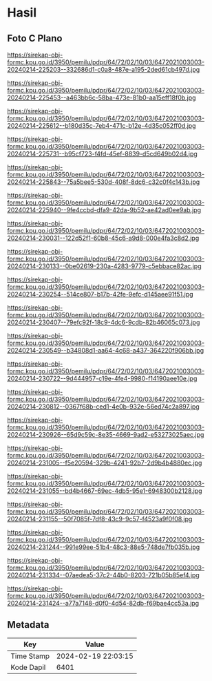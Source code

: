 # Hasil

## Foto C Plano

https://sirekap-obj-formc.kpu.go.id/3950/pemilu/pdpr/64/72/02/10/03/6472021003003-20240214-225203--332686d1-c0a8-487e-a195-2ded61cb497d.jpg

https://sirekap-obj-formc.kpu.go.id/3950/pemilu/pdpr/64/72/02/10/03/6472021003003-20240214-225453--a463bb6c-58ba-473e-81b0-aa15eff18f0b.jpg

https://sirekap-obj-formc.kpu.go.id/3950/pemilu/pdpr/64/72/02/10/03/6472021003003-20240214-225612--b180d35c-7eb4-471c-b12e-4d35c052ff0d.jpg

https://sirekap-obj-formc.kpu.go.id/3950/pemilu/pdpr/64/72/02/10/03/6472021003003-20240214-225731--b95cf723-f4fd-45ef-8839-d5cd649b02d4.jpg

https://sirekap-obj-formc.kpu.go.id/3950/pemilu/pdpr/64/72/02/10/03/6472021003003-20240214-225843--75a5bee5-530d-408f-8dc6-c32c0f4c143b.jpg

https://sirekap-obj-formc.kpu.go.id/3950/pemilu/pdpr/64/72/02/10/03/6472021003003-20240214-225940--9fe4ccbd-dfa9-42da-9b52-ae42ad0ee9ab.jpg

https://sirekap-obj-formc.kpu.go.id/3950/pemilu/pdpr/64/72/02/10/03/6472021003003-20240214-230031--122d52f1-60b8-45c6-a9d8-000e4fa3c8d2.jpg

https://sirekap-obj-formc.kpu.go.id/3950/pemilu/pdpr/64/72/02/10/03/6472021003003-20240214-230133--0be02619-230a-4283-9779-c5ebbace82ac.jpg

https://sirekap-obj-formc.kpu.go.id/3950/pemilu/pdpr/64/72/02/10/03/6472021003003-20240214-230254--514ce807-b17b-42fe-9efc-d145aee91f51.jpg

https://sirekap-obj-formc.kpu.go.id/3950/pemilu/pdpr/64/72/02/10/03/6472021003003-20240214-230407--79efc92f-18c9-4dc6-9cdb-82b46065c073.jpg

https://sirekap-obj-formc.kpu.go.id/3950/pemilu/pdpr/64/72/02/10/03/6472021003003-20240214-230549--b34808d1-aa64-4c68-a437-364220f906bb.jpg

https://sirekap-obj-formc.kpu.go.id/3950/pemilu/pdpr/64/72/02/10/03/6472021003003-20240214-230722--9d444957-c19e-4fe4-9980-f14190aee10e.jpg

https://sirekap-obj-formc.kpu.go.id/3950/pemilu/pdpr/64/72/02/10/03/6472021003003-20240214-230812--0367f68b-ced1-4e0b-932e-56ed74c2a897.jpg

https://sirekap-obj-formc.kpu.go.id/3950/pemilu/pdpr/64/72/02/10/03/6472021003003-20240214-230926--65d9c59c-8e35-4669-9ad2-e53273025aec.jpg

https://sirekap-obj-formc.kpu.go.id/3950/pemilu/pdpr/64/72/02/10/03/6472021003003-20240214-231005--f5e20594-329b-4241-92b7-2d9b4b4880ec.jpg

https://sirekap-obj-formc.kpu.go.id/3950/pemilu/pdpr/64/72/02/10/03/6472021003003-20240214-231055--bd4b4667-69ec-4db5-95e1-6948300b2128.jpg

https://sirekap-obj-formc.kpu.go.id/3950/pemilu/pdpr/64/72/02/10/03/6472021003003-20240214-231155--50f7085f-7df8-43c9-9c57-f4523a9f0f08.jpg

https://sirekap-obj-formc.kpu.go.id/3950/pemilu/pdpr/64/72/02/10/03/6472021003003-20240214-231244--991e99ee-51b4-48c3-88e5-748de7fb035b.jpg

https://sirekap-obj-formc.kpu.go.id/3950/pemilu/pdpr/64/72/02/10/03/6472021003003-20240214-231334--07aedea5-37c2-44b0-8203-721b05b85ef4.jpg

https://sirekap-obj-formc.kpu.go.id/3950/pemilu/pdpr/64/72/02/10/03/6472021003003-20240214-231424--a77a7148-d0f0-4d54-82db-f69bae4cc53a.jpg


## Metadata

| Key        | Value               |
| ---------- | ------------------- |
| Time Stamp | 2024-02-19 22:03:15 |
| Kode Dapil | 6401                |



